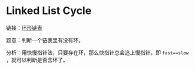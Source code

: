 # Linked List Cycle

链接：[环形链表](https://leetcode-cn.com/problems/linked-list-cycle/description/)

题意：判断一个链表里有没有环。

分析：用快慢指针法，只要存在环，那么快指针总会追上慢指针，即 `fast==slow` ，就可以判断是否含环了。